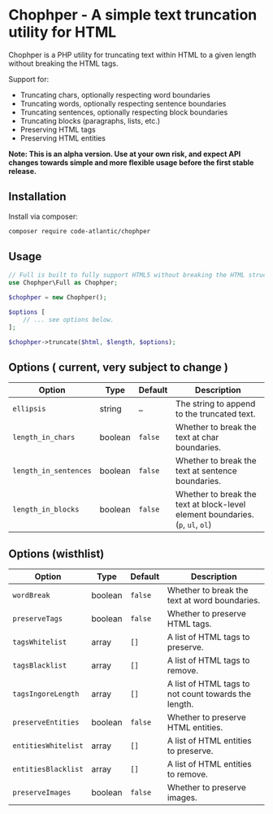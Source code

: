 # Chophper - A simple text truncation utility for HTML

Chophper is a PHP utility for truncating text within HTML to a given length without breaking the HTML tags.

Support for:

- Truncating chars, optionally respecting word boundaries
- Truncating words, optionally respecting sentence boundaries
- Truncating sentences, optionally respecting block boundaries
- Truncating blocks (paragraphs, lists, etc.)
- Preserving HTML tags
- Preserving HTML entities

**Note: This is an alpha version. Use at your own risk, and expect API changes towards simple and more flexible usage before the first stable release.**

## Installation

Install via composer:

```bash
composer require code-atlantic/chophper
```

## Usage

```php
// Full is built to fully support HTML5 without breaking the HTML structure.
use Chophper\Full as Chophper; 

$chophper = new Chophper();

$options [
    // ... see options below.
];

$chophper->truncate($html, $length, $options);
```

## Options ( current, very subject to change )

| Option | Type | Default | Description |
| --- | --- | --- | --- |
| `ellipsis` | string | `…` | The string to append to the truncated text. |
| `length_in_chars` | boolean | `false` | Whether to break the text at char boundaries. |
| `length_in_sentences` | boolean | `false` | Whether to break the text at sentence boundaries. |
| `length_in_blocks` | boolean | `false` | Whether to break the text at block-level element boundaries. (`p`, `ul`, `ol`) |

## Options (wisthlist)

| Option | Type | Default | Description |
| --- | --- | --- | --- |
| `wordBreak` | boolean | `false` | Whether to break the text at word boundaries. |
| `preserveTags` | boolean | `false` | Whether to preserve HTML tags. |
| `tagsWhitelist` | array | `[]` | A list of HTML tags to preserve. |
| `tagsBlacklist` | array | `[]` | A list of HTML tags to remove. |
| `tagsIngoreLength` | array | `[]` | A list of HTML tags to not count towards the length. |
| `preserveEntities` | boolean | `false` | Whether to preserve HTML entities. |
| `entitiesWhitelist` | array | `[]` | A list of HTML entities to preserve. |
| `entitiesBlacklist` | array | `[]` | A list of HTML entities to remove. |
| `preserveImages` | boolean | `false` | Whether to preserve images. |
